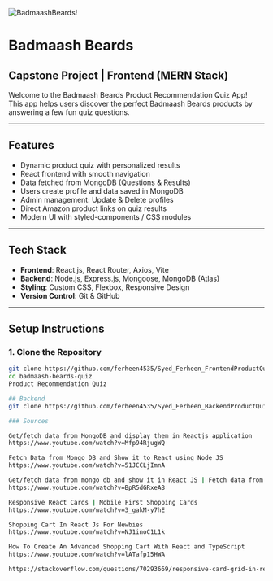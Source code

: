 
![BadmaashBeards!]("Capstone\Frontend\readMe.svg")
  

# Badmaash Beards 
## Capstone Project | Frontend (MERN Stack)

Welcome to the Badmaash Beards Product Recommendation Quiz App!  
This app helps users discover the perfect Badmaash Beards products by answering a few fun quiz questions.

---

##  Features
-  Dynamic product quiz with personalized results
-  React frontend with smooth navigation
-  Data fetched from MongoDB (Questions & Results)
-  Users create profile and data saved in MongoDB
-  Admin management: Update & Delete profiles
-  Direct Amazon product links on quiz results
-  Modern UI with styled-components / CSS modules

---

## Tech Stack
- **Frontend**: React.js, React Router, Axios, Vite
- **Backend**: Node.js, Express.js, Mongoose, MongoDB (Atlas)
- **Styling**: Custom CSS, Flexbox, Responsive Design
- **Version Control**: Git & GitHub

---

## Setup Instructions

### 1. Clone the Repository
```bash
git clone https://github.com/ferheen4535/Syed_Ferheen_FrontendProductQuizApp_Capstone
cd badmaash-beards-quiz
Product Recommendation Quiz

## Backend
git clone https://github.com/ferheen4535/Syed_Ferheen_BackendProductQuizApp_Capstone

### Sources

Get/fetch data from MongoDB and display them in Reactjs application
https://www.youtube.com/watch?v=Mfp94RjugWQ

Fetch Data from Mongo DB and Show it to React using Node JS
https://www.youtube.com/watch?v=51JCCLjImnA

Get/fetch data from mongo db and show it in React JS | Fetch data from mongo | CRUD Mongo Db
https://www.youtube.com/watch?v=BpR5dGRxeA8

Responsive React Cards | Mobile First Shopping Cards
https://www.youtube.com/watch?v=3_gakM-y7hE

Shopping Cart In React Js For Newbies
https://www.youtube.com/watch?v=NJ1inoC1L1k

How To Create An Advanced Shopping Cart With React and TypeScript
https://www.youtube.com/watch?v=lATafp15HWA

https://stackoverflow.com/questions/70293669/responsive-card-grid-in-react
